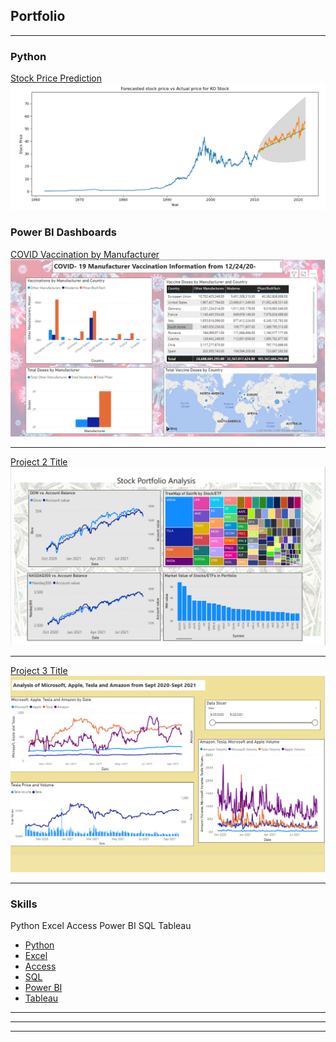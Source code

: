 ## Portfolio

---

### Python 

[Stock Price Prediction](https://github.com/juliewoolslayer/juliewoolslayer.github.io/blob/master/stockpredictionregressionARIMAfinal.ipynb)
<img src="images/ko.PNG?raw=true"/>
 
### Power BI Dashboards

[COVID Vaccination by Manufacturer](https://app.powerbi.com/links/y-mh4FVzcm?ctid=cfa792cf-7768-4341-8857-81754c2afa1f&pbi_source=linkShare)
<img src="images/vaccinationbymanufacturer.PNG?raw=true"/>
 
---
[Project 2 Title](/pdf/sample_presentation.pdf)
<img src="images/Stockprofile.PNG?raw=true"/>

---
[Project 3 Title](http://example.com/)
<img src="images/Big4stocks.PNG?raw=true"/>

---

### Skills

Python
Excel
Access
Power BI
SQL
Tableau


- [Python](https://github.com/juliewoolslayer/juliewoolslayer.github.io/blob/master/stockpredictionregressionARIMAfinal.ipynb)
- [Excel](http://example.com/)
- [Access](http://example.com/)
- [SQL](http://example.com/)
- [Power BI](http://example.com/)
- [Tableau](http://example.com/)

---




---




--- 
